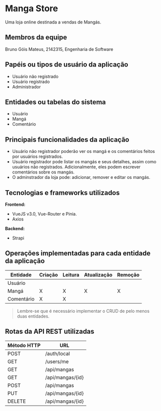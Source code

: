 # Manga Store

Uma loja online destinada a vendas de Mangás.

## Membros da equipe

Bruno Góis Mateus, 2142315, Engenharia de Software

## Papéis ou tipos de usuário da aplicação

- Usuário não registrado
- Usuário registrado
- Administrador

## Entidades ou tabelas do sistema

- Usuário
- Mangá
- Comentário

## Principais funcionalidades da aplicação

- Usuário não registrador poderão ver os mangá e os comentários feitos por usuários registrados.
- Usuário registrador pode listar os mangás e seus detalhes, assim como usuários não registrados. 
Adicionalmente, eles podem escrever comentários sobre os mangás.
- O adminstrador da loja pode: adicionar, remover e editar os mangás.

## Tecnologias e frameworks utilizados

**Frontend:**

- VueJS v3.0, Vue-Router e Pinia.
- Axios

**Backend:**

- Strapi


## Operações implementadas para cada entidade da aplicação


| Entidade| Criação | Leitura | Atualização | Remoção |
| --- | --- | --- | --- | --- |
| Usuário |  |  |  |  |
| Mangá | X  | X |  X | X |
| Comentário | X |  X  |  |  |

> Lembre-se que é necessário implementar o CRUD de pelo menos duas entidades.

## Rotas da API REST utilizadas

| Método HTTP | URL |
| --- | --- |
| POST | /auth/local |
| GET | /users/me |
| GET | /api/mangas |
| GET | /api/mangas/{id} |
| POST | /api/mangas |
| PUT | /api/mangas/{id} |
| DELETE | /api/mangas/{id} |
